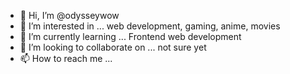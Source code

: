 - 👋 Hi, I’m @odysseywow
- 👀 I’m interested in ... web development, gaming, anime, movies
- 🌱 I’m currently learning ... Frontend web development
- 💞️ I’m looking to collaborate on ... not sure yet
- 📫 How to reach me ...

<!---
odysseywow/odysseywow is a ✨ special ✨ repository because its `README.md` (this file) appears on your GitHub profile.
You can click the Preview link to take a look at your changes.
--->
